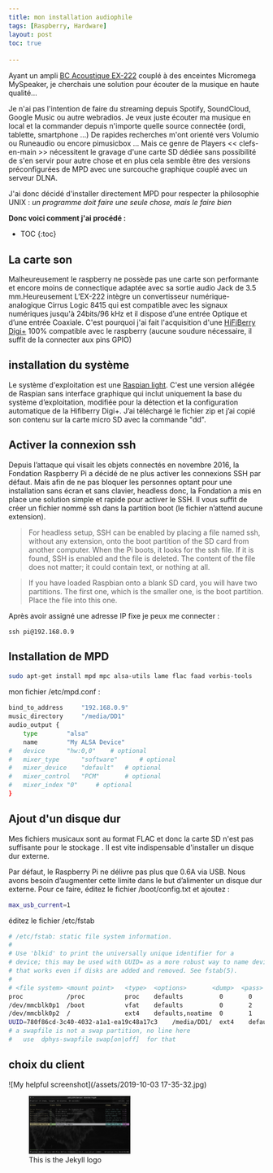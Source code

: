 ```yaml
---
title: mon installation audiophile
tags: [Raspberry, Hardware]
layout: post
toc: true

---
```


Ayant un ampli [BC Acoustique EX-222](https://www.bc-acoustique.com/vintage/gamme-2012-et-plus-serie-ex/ex-2221-amplificateur-hi-fi-2x70w-bluetooth-detail) couplé à des enceintes Micromega MySpeaker, je cherchais une solution pour écouter de la musique en haute qualité... 

Je n'ai pas l'intention de faire du streaming depuis Spotify, SoundCloud, Google Music ou autre webradios. Je veux juste écouter ma musique en local et la commander depuis n'importe quelle source connectée (ordi, tablette, smartphone ...)
De rapides recherches m'ont orienté vers Volumio ou Runeaudio ou encore pimusicbox ... Mais ce genre de Players << clefs-en-main >> nécessitent le gravage d'une carte SD dédiée sans possibilité de s'en servir pour autre chose et en plus cela semble être des versions préconfigurées de MPD avec une surcouche graphique couplé avec un serveur DLNA.

J'ai donc décidé d'installer directement MPD pour respecter la philosophie UNIX : *un programme doit faire une seule chose, mais le faire bien*


**Donc voici comment j'ai procédé :**
* TOC
{:toc}
<!--more-->

## La carte son
Malheureusement le raspberry ne possède pas une carte son performante et encore moins de connectique adaptée avec sa sortie audio Jack de 3.5 mm.Heureusement L’EX-222 intègre un convertisseur numérique-analogique Cirrus Logic 8415 qui est compatible avec les signaux numériques jusqu'à 24bits/96 kHz et il dispose d’une entrée Optique et d’une entrée Coaxiale.
C'est pourquoi j'ai fait l'acquisition d'une [HiFiBerry Digi+](https://www.hifiberry.com/products/digiplus/)   100% compatible avec le raspberry (aucune soudure nécessaire, il suffit de la connecter aux pins GPIO)

## installation du système

Le système d'exploitation est une [Raspian light](https://www.hifiberry.com/build/download/). C'est une version allégée de Raspian sans interface graphique qui inclut uniquement la base du système d’exploitation,  modifiée pour la détection et la configuration automatique de la Hifiberry Digi+. J’ai téléchargé le fichier zip et j’ai copié son contenu sur la carte micro SD avec la commande "dd".

## Activer la connexion ssh
Depuis l’attaque qui visait les objets connectés en novembre 2016, la Fondation Raspberry Pi a décidé de ne plus activer les connexions SSH par défaut. Mais afin de ne pas bloquer les personnes optant pour une installation sans écran et sans clavier, headless donc, la Fondation a mis en place une solution simple et rapide pour activer le SSH. Il vous suffit de créer un fichier nommé ssh dans la partition boot (le fichier n’attend aucune extension).


> For headless setup, SSH can be enabled by placing a file named ssh, without any extension, onto the boot partition of the SD card from another computer. When the Pi boots, it looks for the ssh file. If it is found, SSH is enabled and the file is deleted. The content of the file does not matter; it could contain text, or nothing at all.

>  If you have loaded Raspbian onto a blank SD card, you will have two partitions. The first one, which is the smaller one, is the boot partition. Place the file into this one.


Après avoir assigné une adresse IP fixe je peux me connecter :
```highlight bash 
ssh pi@192.168.0.9
``` 

## Installation de MPD
``` bash
sudo apt-get install mpd mpc alsa-utils lame flac faad vorbis-tools
```

mon fichier /etc/mpd.conf :
``` bash
bind_to_address		"192.168.0.9"
music_directory		"/media/DD1"
audio_output {
	type		"alsa"
	name		"My ALSA Device"
#	device		"hw:0,0"	# optional
#	mixer_type      "software"      # optional
#	mixer_device	"default"	# optional
#	mixer_control	"PCM"		# optional
#	mixer_index	"0"		# optional
}
``` 


## Ajout d'un disque dur
Mes fichiers musicaux sont au format FLAC et donc la carte SD n'est pas suffisante pour le stockage . Il est vite indispensable d'installer un disque dur externe.


Par défaut, le Raspberry Pi ne délivre pas plus que 0.6A via USB. Nous avons besoin d’augmenter cette limite dans le but d’alimenter un disque dur externe. Pour ce faire, éditez le fichier /boot/config.txt et ajoutez :

``` bash
max_usb_current=1
``` 
éditez le fichier /etc/fstab

``` bash
# /etc/fstab: static file system information.
#
# Use 'blkid' to print the universally unique identifier for a
# device; this may be used with UUID= as a more robust way to name devices
# that works even if disks are added and removed. See fstab(5).
#
# <file system> <mount point>   <type>  <options>       <dump>  <pass>
proc            /proc           proc    defaults          0       0
/dev/mmcblk0p1  /boot           vfat    defaults          0       2
/dev/mmcblk0p2  /               ext4    defaults,noatime  0       1
UUID=780f86cd-3c40-4032-a1a1-ea19c48a17c3    /media/DD1/  ext4    defaults          0     2
# a swapfile is not a swap partition, no line here
#   use  dphys-swapfile swap[on|off]  for that
``` 

## choix du client

![My helpful screenshot](/assets/2019-10-03 17-35-32.jpg)



<figure>
   <a href="http://jekyllrb.com">
   <img src="/assets/2019-10-03 17-35-32.jpg" style="max-width: 200px;"
      alt="Jekyll logo" />
   </a>
   <figcaption>This is the Jekyll logo</figcaption>
</figure>


